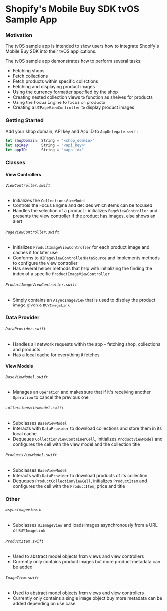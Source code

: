 # Shopify's Mobile Buy SDK tvOS Sample App

### Motivation
The tvOS sample app is intended to show users how to integrate Shopify's Mobile Buy SDK into their tvOS applications.

The tvOS sample app demonstrates how to perform several tasks:
- Fetching shops
- Fetch collections
- Fetch products within specific collections
- Fetching and displaying product images
- Using the currency formatter specified by the shop
- Creating nested collection views to function as shelves for products 
- Using the Focus Engine to focus on products
- Creating a `UIPageViewController` to display product images 

### Getting Started 
Add your shop domain, API key and App ID to `AppDelegate.swift`

```swift
let shopDomain: String = "<shop_domain>"
let apiKey:     String = "<api_key>"
let appID:      String = "<app_id>" 
```


### Classes
#### View Controllers

###### `ViewController.swift`
* Initializes the `CollectionsViewModel`
* Controls the Focus Engine and decides which items can be focused
* Handles the selection of a product - initializes `PageViewController` and presents the view controller if the product has images, else shows an alert

###### `PageViewController.swift`
* Initializes `ProductImageViewController` for each product image and caches it for later use
* Conforms to `UIPageViewControllerDataSource` and implements methods to configure the view controller
* Has several helper methods that help with initializing the finding the index of a specific  `ProductImageViewController`

###### `ProductImageViewController.swift`
* Simply contains an `AsyncImageView` that is used to display the product image given a `BUYImageLink`


### Data Provider

###### `DataProvider.swift`
* Handles all network requests within the app - fetching shop, collections and products
* Has a local cache for everything it fetches


#### View Models

###### `BaseViewModel.swift`
* Manages an `Operation` and makes sure that if it's receiving another `Operation` to cancel the previous one

###### `CollectionsViewModel.swift`
* Subclasses `BaseViewModel`
* Interacts with `DataProvider` to download collections and store them in its local cache
* Dequeues `CollectionViewContainerCell`, initializes `ProductViewModel` and configures the cell with the view model and the collection title

###### `ProductsViewModel.swift`
* Subclasses `BaseViewModel`
* Interacts with `DataProvider` to download products of its collection
* Dequques `ProductCollectionViewCell`, initializes `ProductItem` and configures the cell with the `ProductItem`, price and title


### Other

###### `AsyncImageView.h`
* Subclasses `UIImageView` and loads images asynchronously from a URL or `BUYImageLink`

###### `ProductItem.swift`
* Used to abstract model objects from views and view controllers
* Currently only contains product images but more product metadata can be added

###### `ImageItem.swift`
* Used to abstract model objects from views and view controllers
* Currently only contains a single image object buy more metadata can be added depending on use case 
